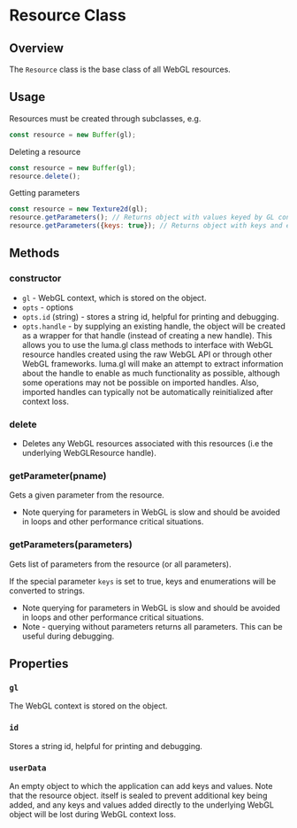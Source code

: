 # Resource Class

## Overview

The `Resource` class is the base class of all WebGL resources.

## Usage

Resources must be created through subclasses, e.g.
```js
const resource = new Buffer(gl);
```

Deleting a resource
```js
const resource = new Buffer(gl);
resource.delete();
```

Getting parameters
```js
const resource = new Texture2d(gl);
resource.getParameters(); // Returns object with values keyed by GL constants.
resource.getParameters({keys: true}); // Returns object with keys and enum values converted to strings.
```

## Methods

### constructor

* `gl` - WebGL context, which is stored on the object.
* `opts` - options
* `opts.id` (string) - stores a string id, helpful for printing and debugging.
* `opts.handle` - by supplying an existing handle, the object will be created
  as a wrapper for that handle (instead of creating a new handle). This
  allows you to use the luma.gl class methods to interface with WebGL resource
  handles created using the raw WebGL API or through other WebGL frameworks.
  luma.gl will make an attempt to extract information about the handle to
  enable as much functionality as possible, although some operations may
  not be possible on imported handles. Also, imported handles can
  typically not be automatically reinitialized after context loss.

### delete

* Deletes any WebGL resources associated with this resources (i.e the underlying WebGLResource handle).

### getParameter(pname)

Gets a given parameter from the resource.

* Note querying for parameters in WebGL is slow and should be avoided in loops and other performance critical situations.

### getParameters(parameters)

Gets list of parameters from the resource (or all parameters).

If the special parameter `keys` is set to true, keys and enumerations will be converted to strings.

* Note querying for parameters in WebGL is slow and should be avoided in loops and other performance critical situations.
* Note - querying without parameters returns all parameters. This can be useful during debugging.


## Properties

### `gl`

The WebGL context is stored on the object.

### `id`

Stores a string id, helpful for printing and debugging.

### `userData`

An empty object to which the application can add keys and values. Note that
the resource object. itself is sealed to prevent additional key being added,
and any keys and values added directly to the underlying WebGL object will
be lost during WebGL context loss.
